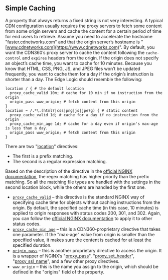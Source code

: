 ## Simple Caching

A property that always returns a fixed string is not very interesting. A typical CDN configuration usually requires the proxy servers to fetch some content from some origin servers and cache the content for a certain period of time for end users to retrieve. Assume you need to accelerate the hostname "faster.cdnetworks.com" and that the origin server’s hostname is "[www.cdnetworks.com](https://www.cdnetworks.com)". By default, you want the CDN360’s proxy server to cache the content following the `cache-control` and `expires` headers from the origin. If the origin does not specify an object’s cache time, you want to cache for 10 minutes. Because you know that HTML, CSS, PNG, JS, and JPEG files won’t be updated frequently, you want to cache them for a day if the origin’s instruction is shorter than a day. The Edge Logic should resemble the following:
```nginx
location / { # the default location
  proxy_cache_valid 10m; # cache for 10 min if no instruction from the origin
  origin_pass www_origin; # fetch content from this origin
}
location ~ /.*\.(html?|css|png|js|jpe?g) { # static content
  proxy_cache_valid 1d; # cache for a day if no instruction from the origin
  proxy_cache_min_age 1d; # cache for a day even if origin's max-age is less than a day.
  origin_pass www_origin; # fetch content from this origin
}
```
There are two "[location](http://nginx.org/en/docs/http/ngx_http_core_module.html#location)" directives:

*   The first is a prefix matching.
*   The second is a regular expression matching. 

Based on the description of the directive in the [official NGINX documentation](http://nginx.org/en/docs/http/ngx_http_core_module.html#location), the regex matching has higher priority than the prefix matching. So all the matching file types are handled with the settings in the second location block, while the others are handled by the first one. 
*   [`proxy_cache_valid`](</docs/edge-logic/supported-directives.md#proxy_cache_valid>) – this directive is the standard NGINX way of specifying cache time for objects without caching instructions from the origin. By default, the specified cache time (in this case, 10 minutes) is applied to origin responses with status codes 200, 301, and 302. Again, you can follow the [official NGINX documentation](http://nginx.org/en/docs/http/ngx_http_proxy_module.html#proxy_cache_valid) to apply it to other status codes. 
*   [`proxy_cache_min_age`](</docs/edge-logic/supported-directives.md#proxy_cache_min_age>)  – this is a CDN360-proprietary directive that takes one parameter. If the "max-age" value from origin is smaller than the specified value, it makes sure the content is cached for at least the specified duration. 
*   [`origin_pass`](</docs/edge-logic/supported-directives.md#origin_pass>) – this is another proprietary directive to access the origin. It is a wrapper of NGINX’s "[proxy_pass](http://nginx.org/en/docs/http/ngx_http_proxy_module.html#proxy_pass)", "[proxy_set_header](http://nginx.org/en/docs/http/ngx_http_proxy_module.html#proxy_set_header)", "[proxy_ssl_name](http://nginx.org/en/docs/http/ngx_http_proxy_module.html#proxy_ssl_name)", and a few other proxy directives. 
*   `www_origin` – this is the name you assign to the origin, which should be defined in the "origins" field of the property.
